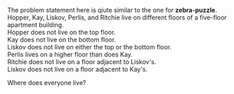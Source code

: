 The problem statement here is qiute similar to the one for **zebra-puzzle**.\
Hopper, Kay, Liskov, Perlis, and Ritchie live on
different floors of a five-floor apartment building.\
 Hopper does not live on the top floor.\
 Kay does not live on the bottom floor.\
 Liskov does not live on either the top or the bottom floor.\
 Perlis lives on a higher floor than does Kay.\
 Ritchie does not live on a floor adjacent to Liskov's.\
 Liskov does not live on a floor adjacent to Kay's.
 
 Where does everyone live?
